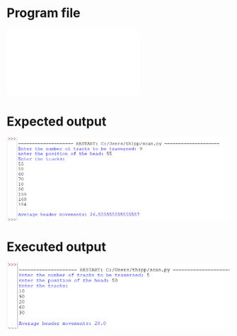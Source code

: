 # Program file
![SCAN](SCAN.py)

# Expected output
![Expectedoutput(SCAN)](Expectedoutput(SCAN).png)

# Executed output
![Executedoutput(SCAN)](Executedoutput(SCAN).png)
